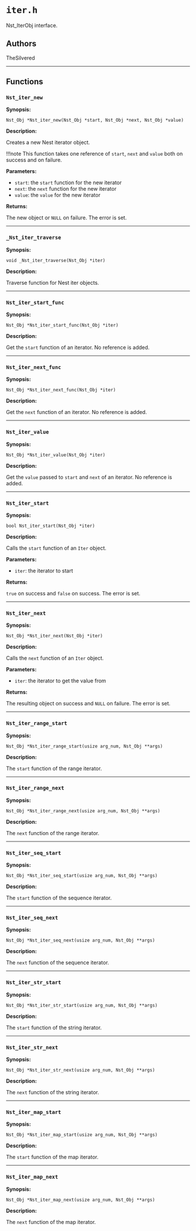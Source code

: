 # `iter.h`

Nst_IterObj interface.

## Authors

TheSilvered

---

## Functions

### `Nst_iter_new`

**Synopsis:**

```better-c
Nst_Obj *Nst_iter_new(Nst_Obj *start, Nst_Obj *next, Nst_Obj *value)
```

**Description:**

Creates a new Nest iterator object.

!!!note
    This function takes one reference of `start`, `next` and `value` both on
    success and on failure.

**Parameters:**

- `start`: the `start` function for the new iterator
- `next`: the `next` function for the new iterator
- `value`: the `value` for the new iterator

**Returns:**

The new object or `NULL` on failure. The error is set.

---

### `_Nst_iter_traverse`

**Synopsis:**

```better-c
void _Nst_iter_traverse(Nst_Obj *iter)
```

**Description:**

Traverse function for Nest iter objects.

---

### `Nst_iter_start_func`

**Synopsis:**

```better-c
Nst_Obj *Nst_iter_start_func(Nst_Obj *iter)
```

**Description:**

Get the `start` function of an iterator. No reference is added.

---

### `Nst_iter_next_func`

**Synopsis:**

```better-c
Nst_Obj *Nst_iter_next_func(Nst_Obj *iter)
```

**Description:**

Get the `next` function of an iterator. No reference is added.

---

### `Nst_iter_value`

**Synopsis:**

```better-c
Nst_Obj *Nst_iter_value(Nst_Obj *iter)
```

**Description:**

Get the `value` passed to `start` and `next` of an iterator. No reference is
added.

---

### `Nst_iter_start`

**Synopsis:**

```better-c
bool Nst_iter_start(Nst_Obj *iter)
```

**Description:**

Calls the `start` function of an `Iter` object.

**Parameters:**

- `iter`: the iterator to start

**Returns:**

`true` on success and `false` on success. The error is set.

---

### `Nst_iter_next`

**Synopsis:**

```better-c
Nst_Obj *Nst_iter_next(Nst_Obj *iter)
```

**Description:**

Calls the `next` function of an `Iter` object.

**Parameters:**

- `iter`: the iterator to get the value from

**Returns:**

The resulting object on success and `NULL` on failure. The error is set.

---

### `Nst_iter_range_start`

**Synopsis:**

```better-c
Nst_Obj *Nst_iter_range_start(usize arg_num, Nst_Obj **args)
```

**Description:**

The `start` function of the range iterator.

---

### `Nst_iter_range_next`

**Synopsis:**

```better-c
Nst_Obj *Nst_iter_range_next(usize arg_num, Nst_Obj **args)
```

**Description:**

The `next` function of the range iterator.

---

### `Nst_iter_seq_start`

**Synopsis:**

```better-c
Nst_Obj *Nst_iter_seq_start(usize arg_num, Nst_Obj **args)
```

**Description:**

The `start` function of the sequence iterator.

---

### `Nst_iter_seq_next`

**Synopsis:**

```better-c
Nst_Obj *Nst_iter_seq_next(usize arg_num, Nst_Obj **args)
```

**Description:**

The `next` function of the sequence iterator.

---

### `Nst_iter_str_start`

**Synopsis:**

```better-c
Nst_Obj *Nst_iter_str_start(usize arg_num, Nst_Obj **args)
```

**Description:**

The `start` function of the string iterator.

---

### `Nst_iter_str_next`

**Synopsis:**

```better-c
Nst_Obj *Nst_iter_str_next(usize arg_num, Nst_Obj **args)
```

**Description:**

The `next` function of the string iterator.

---

### `Nst_iter_map_start`

**Synopsis:**

```better-c
Nst_Obj *Nst_iter_map_start(usize arg_num, Nst_Obj **args)
```

**Description:**

The `start` function of the map iterator.

---

### `Nst_iter_map_next`

**Synopsis:**

```better-c
Nst_Obj *Nst_iter_map_next(usize arg_num, Nst_Obj **args)
```

**Description:**

The `next` function of the map iterator.
